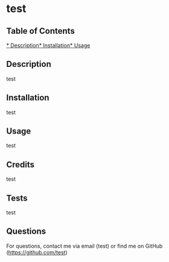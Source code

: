   # test
  
  
  ## Table of Contents
  [* Description](Description)[* Installation](Installation)[* Usage](Usage)

  ## Description
  test

  ## Installation
  test

  ## Usage
  test
  

  ## Credits
  test
  
  ## Tests
  test

  ## Questions
  For questions, contact me via email (test) or find me on GitHub (https://github.com/test)
